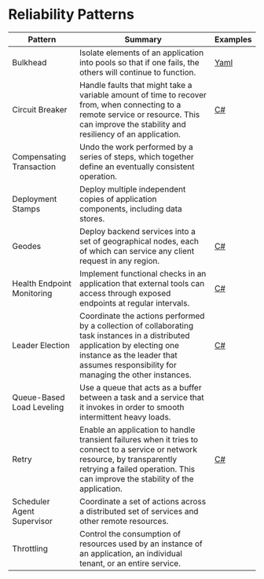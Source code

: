 # Reliability Patterns

| Pattern | Summary | Examples |
| --- | --- | --- |
| Bulkhead | Isolate elements of an application into pools so that if one fails, the others will continue to function. | [Yaml](https://docs.microsoft.com/en-us/azure/architecture/patterns/bulkhead#example) |
| Circuit Breaker | Handle faults that might take a variable amount of time to recover from, when connecting to a remote service or resource. This can improve the stability and resiliency of an application. | [C#](https://docs.microsoft.com/en-us/azure/architecture/patterns/circuit-breaker#example) |
| Compensating Transaction | Undo the work performed by a series of steps, which together define an eventually consistent operation. |  |
| Deployment Stamps | Deploy multiple independent copies of application components, including data stores. |  |
| Geodes | Deploy backend services into a set of geographical nodes, each of which can service any client request in any region. | [C#](https://docs.microsoft.com/en-us/azure/architecture/patterns/retry#example) |
| Health Endpoint Monitoring | Implement functional checks in an application that external tools can access through exposed endpoints at regular intervals. | [C#](https://docs.microsoft.com/en-us/azure/architecture/patterns/health-endpoint-monitoring#example) |
| Leader Election | Coordinate the actions performed by a collection of collaborating task instances in a distributed application by electing one instance as the leader that assumes responsibility for managing the other instances. | [C#](https://docs.microsoft.com/en-us/azure/architecture/patterns/leader-election#example) |
| Queue-Based Load Leveling | Use a queue that acts as a buffer between a task and a service that it invokes in order to smooth intermittent heavy loads. |  |
| Retry | Enable an application to handle transient failures when it tries to connect to a service or network resource, by transparently retrying a failed operation. This can improve the stability of the application. | [C#](https://docs.microsoft.com/en-us/azure/architecture/patterns/retry#example) |
| Scheduler Agent Supervisor | Coordinate a set of actions across a distributed set of services and other remote resources. |  |
| Throttling | Control the consumption of resources used by an instance of an application, an individual tenant, or an entire service. |  |
